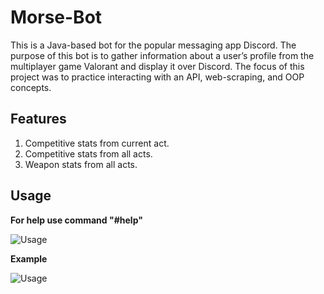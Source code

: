 # Morse-Bot
This is a Java-based bot for the popular messaging app Discord. The purpose of this bot is to gather information about a user’s profile from the multiplayer game Valorant and display it over Discord. The focus of this project was to practice interacting with an API, web-scraping, and OOP concepts. 

## Features
1. Competitive stats from current act.
2. Competitive stats from all acts.
3. Weapon stats from all acts.

## Usage
**For help use command "#help"**

![Usage](https://i.gyazo.com/c4de99f61165024b8786056adb22f47b.png)


**Example**

![Usage](https://i.gyazo.com/5953d83d29974f73b47e67f5dcf558dc.gif)
